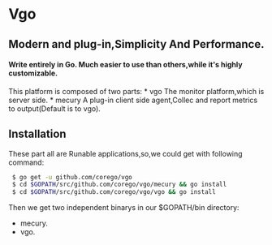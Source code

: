 Vgo
===
Modern and plug-in,Simplicity And Performance.
--------

#### Write entirely in Go. Much easier to use than others,while it's highly customizable.

This platform is composed of two parts:
    * vgo 
        The monitor platform,which is server side. 
    * mecury 
        A plug-in client side agent,Collec and report metrics to output(Default is to vgo). </br>

Installation
------------
These part all are Runable applications,so,we could get with following command:  </br>
   ```bash
    $ go get -u github.com/corego/vgo
    $ cd $GOPATH/src/github.com/corego/vgo/mecury && go install
    $ cd $GOPATH/src/github.com/corego/vgo/vgo && go install
   ```
Then we get two independent binarys in our $GOPATH/bin directory: 
   *  mecury.
   *  vgo.

